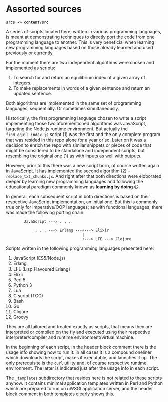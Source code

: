 # Assorted sources

**`srcs -> content/src`**

A series of scripts located here, written in various programming languages, is meant at demonstrating techniques to directly port the code from one programming language to another. This is very beneficial when learning new programming languages based on those already learned and used previously or currently.

For the moment there are two independent algorithms were chosen and implemented as scripts:

1. To search for and return an equilibrium index of a given array of integers.
2. To make replacements in words of a given sentence and return an updated sentence.

Both algorithms are implemented in the same set of programming languages, sequentially. Or sometimes simultaneously.

Historically, the first programming language chosen to write a script implementing those two aforementioned algorithms was JavaScript, targeting the Node.js runtime environment. But actually the `find_equil_index.js` script (1) was the first and the only complete program that was resided in this repo alone for a year or so. Later on it was a decision to enrich the repo with similar snippets or pieces of code that might be considered to be standalone and independent scripts, but resembling the original one (1) as with inputs as well with outputs.

However, prior to this there was a new script born, of course written again in JavaScript. It has implemented the second algorithm (2) &ndash; `replace_txt_chunks.js`. And right after that both directions were eloborated deeper by learning new programming languages and following the educational paradigm commonly known as **learning by doing** :smiley:.

In general, each subsequent script in both directions is based on their respective JavaScript implementation, an initial one. But this is commonly true only for imperative/OOP languages; as with functional languages, there was made the following porting chain:

```
        JavaScript ---> . . .

             . . . ---> Erlang ---+---> Elixir
                                  |
                                  +---> LFE ---> Clojure
```

Scripts written in the following programming languages presented here:

1. JavaScript (ES5/Node.js)
2. Erlang
3. LFE (Lisp Flavoured Erlang)
4. Elixir
5. Perl 5
6. Python 3
7. Lua
8. C script (TCC)
9. Bash
10. Go
11. Clojure
12. Groovy

They are all tailored and treated exactly as scripts, that means they are interpreted or compiled on the fly and executed using their respective interpreter/compiler and runtime environment/virtual machine.

In the beginning of each script, in the header block comment there is the usage info showing how to run it: in all cases it is a compound oneliner which downloads the script, makes it executable, and launches it up. The only prerequisite is the `curl` utility and, of course respective runtime environment. The latter is indicated just after the usage info in each script.

The `_templates` subdirectory that resides here is not related to these scripts anyhow. It contains minimal application templates written in Perl and Python which are prepared to run on uWSGI application server, and the header block comment in both templates clearly shows this.
